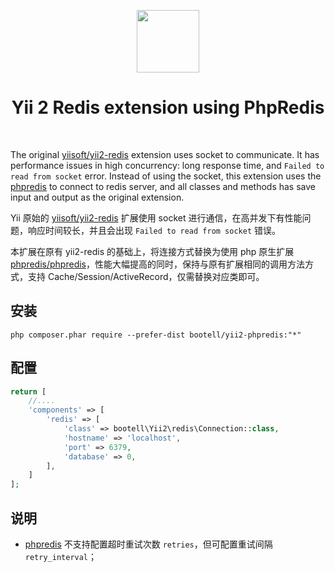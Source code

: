 <p align="center">
    <a href="http://redis.io/" target="_blank" rel="external">
        <img src="http://download.redis.io/redis.png" height="100px">
    </a>
    <h1 align="center">Yii 2 Redis extension using PhpRedis</h1>
    <br>
</p>

The original [yiisoft/yii2-redis](https://github.com/yiisoft/yii2-redis) extension uses socket to communicate. It has performance issues in high concurrency: long response time, and `Failed to read from socket` error. Instead of using the socket, this extension uses the [phpredis](https://github.com/phpredis/phpredis) to connect to redis server, and all classes and methods has save input and output as the original extension.

Yii 原始的 [yiisoft/yii2-redis](https://github.com/yiisoft/yii2-redis) 扩展使用 socket 进行通信，在高并发下有性能问题，响应时间较长，并且会出现 `Failed to read from socket` 错误。

本扩展在原有 yii2-redis 的基础上，将连接方式替换为使用 php 原生扩展 [phpredis/phpredis](https://github.com/phpredis/phpredis)，性能大幅提高的同时，保持与原有扩展相同的调用方法方式，支持 Cache/Session/ActiveRecord，仅需替换对应类即可。


安装
-------------


```
php composer.phar require --prefer-dist bootell/yii2-phpredis:"*"
```


配置
-------------

```php
return [
    //....
    'components' => [
        'redis' => [
            'class' => bootell\Yii2\redis\Connection::class,
            'hostname' => 'localhost',
            'port' => 6379,
            'database' => 0,
        ],
    ]
];
```

说明
-------------

- [phpredis](https://github.com/phpredis/phpredis) 不支持配置超时重试次数 `retries`，但可配置重试间隔 `retry_interval`；
